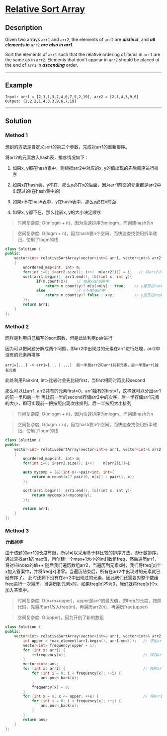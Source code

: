 # [Relative Sort Array](https://leetcode.com/problems/relative-sort-array)

## Description
Given two arrays `arr1` and `arr2`, the elements of `arr2` are ***distinct***, and ***all elements in*** `arr2` ***are also in arr1***.

Sort the elements of `arr1` such that the relative ordering of items in `arr1` are the same as in `arr2`.  Elements that don't appear in `arr2` should be placed at the end of `arr1` in ***ascending*** order.


---

## Example
```
Input: arr1 = [2,3,1,3,2,4,6,7,9,2,19], arr2 = [2,1,4,3,9,6]
Output: [2,2,2,1,4,3,3,9,6,7,19]
```

---

## Solution
### Method 1
想到的方法是自定义sort的第三个参数，完成对arr1的重新排序。

将arr2的元素放入hash表，排序情况如下：

1. 如果x, y都在hash表中，则根据arr2中对应的x, y的值出现的先后顺序进行排序

2. 如果x在hash表，y不在，那么y必在x的后面，因为arr1前面的元素都是arr2中出现过的(在hash表中的)

3. 如果x不在hash表中，y在hash表中，那么y必在x前面

4. 如果x, y都不在，那么比较x, y的大小决定顺序

>时间复杂度: O(mlogm + n)，因为快速排序为mlogm，而创建hash为n

>空间复杂度: O(logm + n)，因为hash要n个空间，而快速查找使用折半递归，使用了logm的栈

```c++
class Solution {
public:
    vector<int> relativeSortArray(vector<int>& arr1, vector<int>& arr2) 
    {
        unordered_map<int, int> m;
        for(int i=0; i<arr2.size(); i++)  m[arr2[i]] = i;   // 将arr2中出现的元素依次放入map，通过value确定次序 
        sort(arr1.begin(), arr1.end(), [&](int x, int y){
              if(m.count(x))    // 如果x在hash中
                  return m.count(y)? m[x]<m[y] : true;    // y是否在hash中? 在的话比较两者的value，即arr2中的先后次序 : 不在那么x必定在前
              else              // x不在hash中
                  return m.count(y)? false : x<y;         // y是否在hash中? 在的话必定y排在x前面 : 不在那么就比较x, y 的大小情况
        });
        return arr1;
    }
};
```

### Method 2
同样是利用自己编写的sort函数，但是此处利用pair进行

因为可以把问题分解成两个问题，即arr2中出现过的元素在arr1进行处理，arr2中没有的元素再排序
```
arr1=[...] -> arr1=[... | ...]  前一半是arr2和arr1共有元素，后一半是arr1独有元素
```

此处利用Pair<int, int>比较时会先比较first，当first相同时再比较second

那么可以让arr1, arr2共有的元素first=0，arr1独有的first=1，这样就可以分出arr1的前一半和后一半
再让前一半的second存储arr2中的次序，后一半存储arr1元素的大小，即可实现前一把按照出现次序排列，后一半按照大小排列


>时间复杂度: O(mlogm + n)，因为快速排序为mlogm，而创建hash为n

>空间复杂度: O(logm + n)，因为hash要n个空间，而快速查找使用折半递归，使用了logm的栈

```c++
class Solution {
public:
    vector<int> relativeSortArray(vector<int>& arr1, vector<int>& arr2) 
    {
        unordered_map<int, int> m;
        for(int i=0; i<arr2.size(); i++)    m[arr2[i]]=i;

        auto mycomp = [&](int x)->pair<int, int>{
            return m.count(x)? pair(0, m[x]) : pair(1, x);
        };

        sort(arr1.begin(), arr1.end(), [&](int x, int y){
            return mycomp(x)<mycomp(y);
        });

        return arr1;
    }
};
```

### Method 3
***计数排序***

由于该题的arr1的长度有限，所以可以采用基于非比较的排序方法，即计数排序。
通过查找arr1的max值，再创建一个max+1大小的int[]数组freq，然后遍历arr1，将对应index的值++
随后我们遍历数组arr2，当遍历到元素x时，我们将freq[x]个x加入答案中，并将freq[x]清零。当遍历结束后，所有在arr2中出现过的元素就已经有序了。
此时还剩下没有在arr2中出现过的元素，因此我们还需要对整个数组freq进行一次遍历。当遍历到元素x时，如果freq[x]不为0，我们就将freq[x]个x加入答案中。

>时间复杂度: O(n+m+upper)，upper是arr1的最大值，即freq的长度，按照代码，先遍历arr1放入freq(m)，再遍历arr2(n)，再遍历freq(upper)

>空间复杂度: O(upper)，因为开创了新的数组

```c++
class Solution {
public:
    vector<int> relativeSortArray(vector<int>& arr1, vector<int>& arr2) {
        int upper = *max_element(arr1.begin(), arr1.end());   // 求出arr1的最大值
        vector<int> frequency(upper + 1);
        for (int x: arr1) {
            ++frequency[x];                                   // 保存arr1中数据的值和出现的次数
        }
        vector<int> ans;
        for (int x: arr2) {                                   // 按照arr2的顺序放入相应个数的值
            for (int i = 0; i < frequency[x]; ++i) {
                ans.push_back(x);
            }
            frequency[x] = 0;
        } 
        for (int x = 0; x <= upper; ++x) {                    // 将arr1中单独出现的按照大小继续放入
            for (int i = 0; i < frequency[x]; ++i) {
                ans.push_back(x);
            }
        }
        return ans;
    }
};
```
